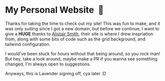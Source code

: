 # My Personal Website &nbsp;🦊
Thanks for taking the time to check out my site! This was fun to make, and it was only suiting since I got a new domain, but before we continue, I want to give a **HUGE** thanks to [Alistair Smith](https://github.com/alii), their site is where I drew inspriation from, along with some bits of code such as the grid background, and tailwind configuration.

I would've been stuck for hours without that being around, so you rock man! But hey, take a look around, maybe make a PR if you wanna see something changed, I'm always open to suggestions.

Anyways, this is Lavender signing off, cya later :D